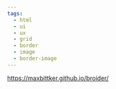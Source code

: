 ```yaml
---
tags:
  - html
  - ui
  - ux
  - grid
  - border
  - image
  - border-image
---
```

https://maxbittker.github.io/broider/

